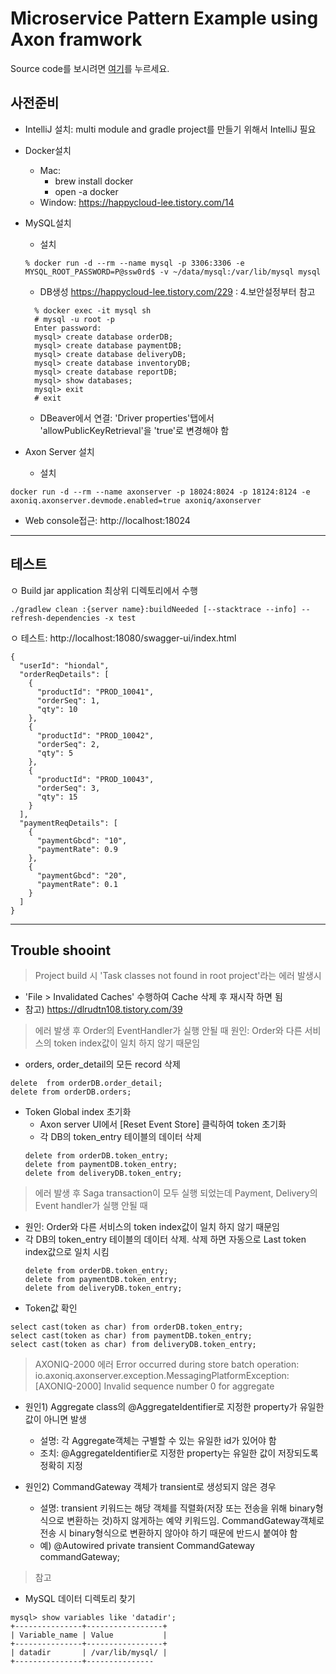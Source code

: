 # Microservice Pattern Example using Axon framwork

Source code를 보시려면  [여기](https://github.com/happykubepia/agilemall-axon.git)를 누르세요. 

## 사전준비
- IntelliJ 설치: multi module and gradle project를 만들기 위해서 IntelliJ 필요
- Docker설치
  - Mac:
    - brew install docker
    - open -a docker
  - Window: https://happycloud-lee.tistory.com/14

- MySQL설치
  - 설치
  ```
  % docker run -d --rm --name mysql -p 3306:3306 -e MYSQL_ROOT_PASSWORD=P@ssw0rd$ -v ~/data/mysql:/var/lib/mysql mysql
  ```
  - DB생성
  https://happycloud-lee.tistory.com/229 : 4.보안설정부터 참고
  ```
    % docker exec -it mysql sh
    # mysql -u root -p 
    Enter password: 
    mysql> create database orderDB;
    mysql> create database paymentDB;
    mysql> create database deliveryDB;
    mysql> create database inventoryDB;
    mysql> create database reportDB;
    mysql> show databases;
    mysql> exit
    # exit
  ```
  - DBeaver에서 연결: 'Driver properties'탭에서 'allowPublicKeyRetrieval'을 'true'로 변경해야 함

- Axon Server 설치
  - 설치
```  
docker run -d --rm --name axonserver -p 18024:8024 -p 18124:8124 -e axoniq.axonserver.devmode.enabled=true axoniq/axonserver
```
  - Web console접근: http://localhost:18024

----

## 테스트 

ㅇ Build jar
application 최상위 디렉토리에서 수행
```
./gradlew clean :{server name}:buildNeeded [--stacktrace --info] --refresh-dependencies -x test 
```

ㅇ 테스트: http://localhost:18080/swagger-ui/index.html
```
{
  "userId": "hiondal",
  "orderReqDetails": [
    {
      "productId": "PROD_10041",
      "orderSeq": 1,
      "qty": 10
    },
    {
      "productId": "PROD_10042",
      "orderSeq": 2,
      "qty": 5
    },
    {
      "productId": "PROD_10043",
      "orderSeq": 3,
      "qty": 15
    }
  ],
  "paymentReqDetails": [
    {
      "paymentGbcd": "10",
      "paymentRate": 0.9
    },
    {
      "paymentGbcd": "20",
      "paymentRate": 0.1
    }
  ]
}
```

----

## Trouble shooint

> Project build 시 'Task classes not found in root project'라는 에러 발생시 
  - 'File > Invalidated Caches' 수행하여 Cache 삭제 후 재시작 하면 됨 
  - 참고) https://dlrudtn108.tistory.com/39


> 에러 발생 후 Order의 EventHandler가 실행 안될 때 
  원인: Order와 다른 서비스의 token index값이 일치 하지 않기 때문임 
  - orders, order_detail의 모든 record 삭제 
  ```
  delete  from orderDB.order_detail;
  delete from orderDB.orders;
  ```
  - Token Global index 초기화 
    - Axon server UI에서 [Reset Event Store] 클릭하여 token 초기화
    - 각 DB의 token_entry 테이블의 데이터 삭제
    ```
    delete from orderDB.token_entry;
    delete from paymentDB.token_entry;
    delete from deliveryDB.token_entry;
    ```
> 에러 발생 후 Saga transaction이 모두 실행 되었는데 Payment, Delivery의 Event handler가 실행 안될 때
  - 원인: Order와 다른 서비스의 token index값이 일치 하지 않기 때문임 
  - 각 DB의 token_entry 테이블의 데이터 삭제. 삭제 하면 자동으로 Last token index값으로 일치 시킴
    ```
    delete from orderDB.token_entry;
    delete from paymentDB.token_entry;
    delete from deliveryDB.token_entry;
    ```
  - Token값 확인 
  ```
  select cast(token as char) from orderDB.token_entry;
  select cast(token as char) from paymentDB.token_entry;
  select cast(token as char) from deliveryDB.token_entry;
  ```

> AXONIQ-2000 에러
Error occurred during store batch operation: 
io.axoniq.axonserver.exception.MessagingPlatformException: [AXONIQ-2000] Invalid sequence number 0 for aggregate
  - 원인1) Aggregate class의 @AggregateIdentifier로 지정한 property가 유일한 값이 아니면 발생 
    - 설명: 각 Aggregate객체는 구별할 수 있는 유일한 id가 있어야 함   
    - 조치: @AggregateIdentifier로 지정한 property는 유일한 값이 저장되도록 정확히 지정 

  - 원인2) CommandGateway 객체가 transient로 생성되지 않은 경우 
    - 설명: transient 키워드는 해당 객체를 직렬화(저장 또는 전송을 위해 binary형식으로 변환하는 것)하지 않게하는 예약 키워드임. CommandGateway객체로 전송 시 binary형식으로 변환하지 않아야 하기 때문에 반드시 붙여야 함
    - 예)
    @Autowired
    private transient CommandGateway commandGateway;


> 참고
  - MySQL 데이터 디렉토리 찾기 
```
mysql> show variables like 'datadir';
+---------------+-----------------+
| Variable_name | Value           |
+---------------+-----------------+
| datadir       | /var/lib/mysql/ |
+---------------+---------------
```



